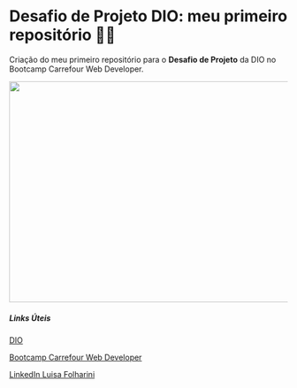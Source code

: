 # Desafio de Projeto DIO: meu primeiro repositório 🚀😍
Criação do meu primeiro repositório para o **Desafio de Projeto** da DIO no Bootcamp Carrefour Web Developer.

<img src="https://www.techreviews.com.br/wp-content/uploads/2021/07/notebook-para-programar-0-coding-924920_1920.jpg" width="800" height="400">

##### Links Úteis
[DIO](https://www.dio.me/)

[Bootcamp Carrefour Web Developer](https://web.dio.me/track/carrefour-web-developer)

[LinkedIn Luisa Folharini](https://www.linkedin.com/in/luisafolharini/)
